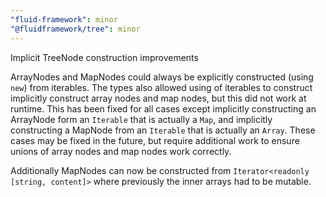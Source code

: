 ```yaml
---
"fluid-framework": minor
"@fluidframework/tree": minor
---
```


Implicit TreeNode construction improvements

ArrayNodes and MapNodes could always be explicitly constructed (using `new`) from iterables.
The types also allowed using of iterables to construct implicitly construct array nodes and map nodes,
but this did not work at runtime.
This has been fixed for all cases except implicitly constructing an ArrayNode form an `Iterable` that is actually a `Map`,
and implicitly constructing a MapNode from an `Iterable` that is actually an `Array`.
These cases may be fixed in the future, but require additional work to ensure unions of array nodes and map nodes work correctly.

Additionally MapNodes can now be constructed from `Iterator<readonly [string, content]>` where previously the inner arrays had to be mutable.

